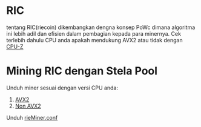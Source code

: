 # RIC
tentang RIC(riecoin) dikembangkan dengna konsep PoWc dimana algoritma ini lebih adil dan efisien dalam pembagian kepada para minernya.
Cek terlebih dahulu CPU anda apakah mendukung AVX2 atau tidak dengan [CPU-Z](https://www.cpuid.com/downloads/cpu-z/cpu-z_2.12-en.zip)

# Mining RIC dengan Stela Pool
Unduh miner sesuai dengan versi CPU anda:
1. [AVX2](https://riecoin.xyz/rieMiner/Download/Win64AVX2)
2. [Non AVX2](https://riecoin.xyz/rieMiner/Download/Win64)

Unduh [rieMiner.conf](./rieMiner.conf)
